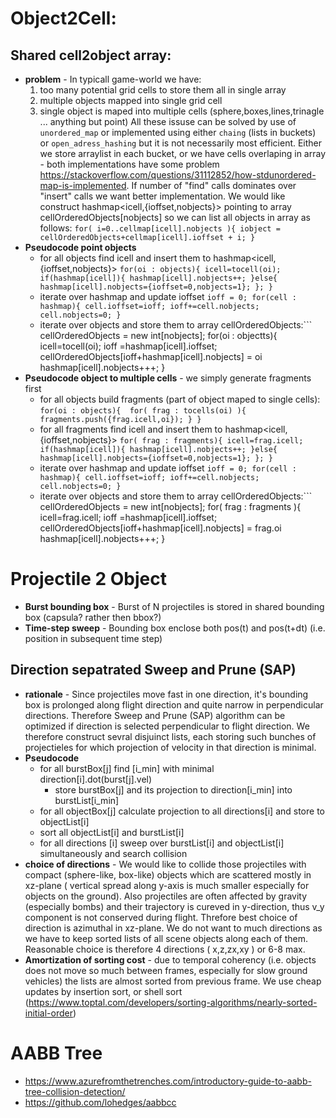 ﻿
# Object2Cell:

## Shared cell2object array:
 - **problem** - In typicall game-world we have:
    1. too many potential grid cells to store them all in single array
    2. multiple objects mapped into single grid cell
    3. single object is maped into multiple cells (sphere,boxes,lines,trinagle ... anything but point)
    All these issuse can be solved by use of `unordered_map` or implemented using either `chaing` (lists in buckets) or `open_adress_hashing` but it is not necessarily most efficient. Either we store arraylist in each bucket, or we have cells overlaping in array - both implementations have some problem https://stackoverflow.com/questions/31112852/how-stdunordered-map-is-implemented. If number of "find" calls dominates over "insert" calls we want better implementation. We would like construct hashmap<icell,{ioffset,nobjects}> pointing to array cellOrderedObjects[nobjects] so we can list all objects in array as follows:
    `for( i=0..cellmap[icell].nobjects ){ iobject = cellOrderedObjects+cellmap[icell].ioffset + i; }`
 - **Pseudocode point objects**
    - for all objects find icell and insert them to hashmap<icell,{ioffset,nobjects}>
        `for(oi : objects){ icell=tocell(oi); if(hashmap[icell]){ hashmap[icell].nobjects++; }else{ hashmap[icell].nobjects={ioffset=0,nobjects=1}; }; }`
    - iterate over hashmap and update ioffset
        `ioff = 0; for(cell : hashmap){ cell.ioffset=ioff; ioff+=cell.nobjects; cell.nobjects=0; }`
    - iterate over objects and store them to array cellOrderedObjects:```
            cellOrderedObjects = new int[nobjects];
            for(oi : objectts){ 
                icell=tocell(oi); 
                ioff =hashmap[icell].ioffset;
                cellOrderedObjects[ioff+hashmap[icell].nobjects] = oi
                hashmap[icell].nobjects+++;
            }
 - **Pseudocode object to multiple cells** - we simply generate fragments first
    - for all objects build fragments (part of object maped to single cells):
        `for(oi : objects){ 
            for( frag : tocells(oi) ){
                fragments.push({frag.icell,oi});
            }
        }`
    - for all fragments find icell and insert them to hashmap<icell,{ioffset,nobjects}>
        `for( frag : fragments){ icell=frag.icell; if(hashmap[icell]){ hashmap[icell].nobjects++; }else{ hashmap[icell].nobjects={ioffset=0,nobjects=1}; }; }`
    - iterate over hashmap and update ioffset
        `ioff = 0; for(cell : hashmap){ cell.ioffset=ioff; ioff+=cell.nobjects; cell.nobjects=0; }`
    - iterate over objects and store them to array cellOrderedObjects:```
            cellOrderedObjects = new int[nobjects];
            for( frag : fragments ){ 
                icell=frag.icell; 
                ioff =hashmap[icell].ioffset;
                cellOrderedObjects[ioff+hashmap[icell].nobjects] = frag.oi
                hashmap[icell].nobjects+++;
            }

# Projectile 2 Object
 - **Burst bounding box** - Burst of N projectiles is stored in shared bounding box (capsula? rather then bbox?)
 - **Time-step sweep** - Bounding box enclose both pos(t) and pos(t+dt) (i.e. position in subsequent time step)

## Direction sepatrated Sweep and Prune (SAP)
 - **rationale** - Since projectiles move fast in one direction, it's bounding box is prolonged along flight direction and quite narrow in perpendicular directions. Therefore Sweep and Prune (SAP) algorithm can be optimized if direction is selected perpendicular to flight direction. We therefore construct sevral disjuinct lists, each storing such bunches of projectieles for which projection of velocity in that direction is minimal.
 - **Pseudocode**
    - for all burstBox[j] find [i_min] with minimal direction[i].dot(burst[j].vel)
        - store burstBox[j] and its projection to direction[i_min] into burstList[i_min]
    - for all objectBox[j] calculate projection to all directions[i] and store to objectList[i]
    - sort all objectList[i] and burstList[i]
    - for all directions [i] sweep over burstList[i] and objectList[i] simultaneously and search collision
 - **choice of directions** - We would like to collide those projectiles with compact (sphere-like, box-like) objects which are scattered mostly in xz-plane ( vertical spread along y-axis is much smaller especially for objects on the ground). Also projectiles are often affected by gravity (especially bombs) and their trajectory is cureved in y-direction, thus v_y component is not conserved during flight. Threfore best choice of direction is azimuthal in xz-plane. We do not want to much directions as we have to keep sorted lists of all scene objects along each of them. Reasonable choice is therefore 4 directions ( x,z,zx,xy ) or 6-8 max.
- **Amortization of sorting cost** - due to temporal coherency (i.e. objects does not move so much between frames, especially for slow ground vehicles) the lists are almost sorted from previous frame. We use cheap updates by insertion sort, or shell sort (https://www.toptal.com/developers/sorting-algorithms/nearly-sorted-initial-order)



# AABB Tree
- https://www.azurefromthetrenches.com/introductory-guide-to-aabb-tree-collision-detection/
- https://github.com/lohedges/aabbcc

